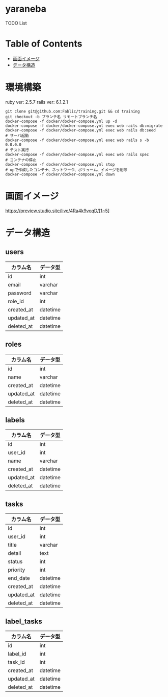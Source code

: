 # yaraneba
TODO List

# Table of Contents
- [画面イメージ](#画面イメージ)
- [データ構造](#データ構造)

# 環境構築
ruby ver: 2.5.7
rails ver: 6.1.2.1
```
git clone git@github.com:Fablic/training.git && cd training
git checkout -b ブランチ名 リモートブランチ名
docker-compose -f docker/docker-compose.yml up -d
docker-compose -f docker/docker-compose.yml exec web rails db:migrate
docker-compose -f docker/docker-compose.yml exec web rails db:seed
# サーバ起動
docker-compose -f docker/docker-compose.yml exec web rails s -b 0.0.0.0
# テスト実行
docker-compose -f docker/docker-compose.yml exec web rails spec
# コンテナの停止
docker-compose -f docker/docker-compose.yml stop
# upで作成したコンテナ、ネットワーク、ボリューム、イメージを削除
docker-compose -f docker/docker-compose.yml down
```

# 画面イメージ
https://preview.studio.site/live/4Ra4k9voqD/[1~5]

# データ構造
## users
|カラム名|データ型|
|----|----|
|id|int|
|email|varchar|
|password|varchar|
|role_id|int|
|created_at|datetime|
|updated_at|datetime|
|deleted_at|datetime|

## roles
|カラム名|データ型|
|----|----|
|id|int|
|name|varchar|
|created_at|datetime|
|updated_at|datetime|
|deleted_at|datetime|

## labels
|カラム名|データ型|
|----|----|
|id|int|
|user_id|int|
|name|varchar|
|created_at|datetime|
|updated_at|datetime|
|deleted_at|datetime|

## tasks
|カラム名|データ型|
|----|----|
|id|int|
|user_id|int|
|title|varchar|
|detail|text|
|status|int|
|priority|int|
|end_date|datetime|
|created_at|datetime|
|updated_at|datetime|
|deleted_at|datetime|

## label_tasks
|カラム名|データ型|
|----|----|
|id|int|
|label_id|int|
|task_id|int|
|created_at|datetime|
|updated_at|datetime|
|deleted_at|datetime|
